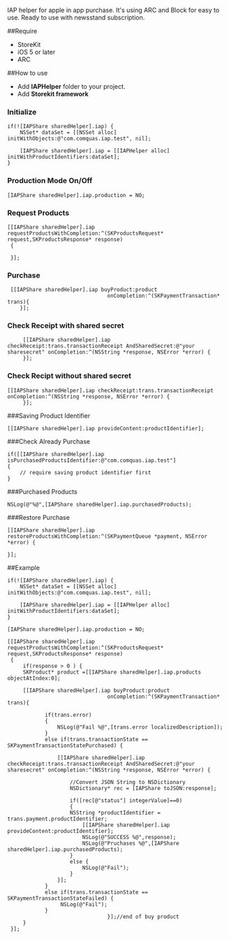 IAP helper for apple in app purchase. It's using ARC and Block for easy to use. Ready to use with newsstand subscription.

##Require

* StoreKit
* iOS 5 or later
* ARC

##How to use

* Add **IAPHelper** folder to your project.
* Add **Storekit framework**

### Initialize

	if(![IAPShare sharedHelper].iap) {
        NSSet* dataSet = [[NSSet alloc] initWithObjects:@"com.comquas.iap.test", nil];
        
        [IAPShare sharedHelper].iap = [[IAPHelper alloc] initWithProductIdentifiers:dataSet];
    }
    
### Production Mode On/Off

	[IAPShare sharedHelper].iap.production = NO;
	
### Request Products

	[[IAPShare sharedHelper].iap requestProductsWithCompletion:^(SKProductsRequest* request,SKProductsResponse* response)
     {
     
     }];
	
### Purchase

	 [[IAPShare sharedHelper].iap buyProduct:product
                                    onCompletion:^(SKPaymentTransaction* trans){
		}];
		
### Check Receipt with shared secret 

		 [[IAPShare sharedHelper].iap checkReceipt:trans.transactionReceipt AndSharedSecret:@"your sharesecret" onCompletion:^(NSString *response, NSError *error) {
		 }];
		 
### Check Recipt without shared secret
	
	[[IAPShare sharedHelper].iap checkReceipt:trans.transactionReceipt onCompletion:^(NSString *response, NSError *error) {
		 }];
		
###Saving Product Identifier

	[[IAPShare sharedHelper].iap provideContent:productIdentifier];
	
###Check Already Purchase

	if([[IAPShare sharedHelper].iap isPurchasedProductsIdentifier:@"com.comquas.iap.test"]
	{
		// require saving product identifier first
	}	
                            
###Purchased Products

	NSLog(@"%@",[IAPShare sharedHelper].iap.purchasedProducts);
	
###Restore Purchase

	[[IAPShare sharedHelper].iap restoreProductsWithCompletion:^(SKPaymentQueue *payment, NSError *error) {
                        
	}];
                            
##Example

	if(![IAPShare sharedHelper].iap) {
        NSSet* dataSet = [[NSSet alloc] initWithObjects:@"com.comquas.iap.test", nil];
        
        [IAPShare sharedHelper].iap = [[IAPHelper alloc] initWithProductIdentifiers:dataSet];
    }
    
	[IAPShare sharedHelper].iap.production = NO;
	    
    [[IAPShare sharedHelper].iap requestProductsWithCompletion:^(SKProductsRequest* request,SKProductsResponse* response)
     {
         if(response > 0 ) {
         SKProduct* product =[[IAPShare sharedHelper].iap.products objectAtIndex:0];
         
         [[IAPShare sharedHelper].iap buyProduct:product
                                    onCompletion:^(SKPaymentTransaction* trans){
                         
                if(trans.error)
                {
                    NSLog(@"Fail %@",[trans.error localizedDescription]);
                }
                else if(trans.transactionState == SKPaymentTransactionStatePurchased) {

                    [[IAPShare sharedHelper].iap checkReceipt:trans.transactionReceipt AndSharedSecret:@"your sharesecret" onCompletion:^(NSString *response, NSError *error) {

                        //Convert JSON String to NSDictionary
                        NSDictionary* rec = [IAPShare toJSON:response];
                        
                        if([rec[@"status"] integerValue]==0)
                        {
                        NSString *productIdentifier = trans.payment.productIdentifier;
	                        [[IAPShare sharedHelper].iap provideContent:productIdentifier];
                            NSLog(@"SUCCESS %@",response);
                            NSLog(@"Pruchases %@",[IAPShare sharedHelper].iap.purchasedProducts);
                        }
                        else {
                            NSLog(@"Fail");
                        }
                    }];
                }
                else if(trans.transactionState == SKPaymentTransactionStateFailed) {
                     NSLog(@"Fail");
                }
                                    }];//end of buy product
         }
     }];
